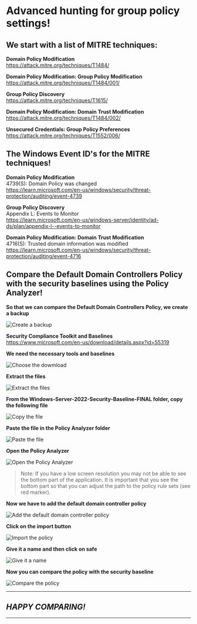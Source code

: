 # Advanced hunting for group policy settings!

## We start with a list of MITRE techniques:

**Domain Policy Modification**  
https://attack.mitre.org/techniques/T1484/

**Domain Policy Modification: Group Policy Modification**  
https://attack.mitre.org/techniques/T1484/001/

**Group Policy Discovery**  
https://attack.mitre.org/techniques/T1615/

**Domain Policy Modification: Domain Trust Modification**  
https://attack.mitre.org/techniques/T1484/002/

**Unsecured Credentials: Group Policy Preferences**  
https://attack.mitre.org/techniques/T1552/006/

## The Windows Event ID's for the MITRE techniques!

**Domain Policy Modification**  
4739(S): Domain Policy was changed  
https://learn.microsoft.com/en-us/windows/security/threat-protection/auditing/event-4739

**Group Policy Discovery**  
Appendix L: Events to Monitor  
https://learn.microsoft.com/en-us/windows-server/identity/ad-ds/plan/appendix-l--events-to-monitor

**Domain Policy Modification: Domain Trust Modification**  
4716(S): Trusted domain information was modified  
https://learn.microsoft.com/en-us/windows/security/threat-protection/auditing/event-4716



## Compare the Default Domain Controllers Policy with the security baselines using the Policy Analyzer!

**So that we can compare the Default Domain Controllers Policy, we create a backup**  

<img src="/Security_compliance_toolkit_and_baselines/Images/pol_0.png" alt="Create a backup">

**Security Compliance Toolkit and Baselines**  
https://www.microsoft.com/en-us/download/details.aspx?id=55319  

**We need the necessary tools and baselines**  

<img src="/Security_compliance_toolkit_and_baselines/Images/pol_1.png" alt="Choose the dowmload">

**Extract the files**  

<img src="/Security_compliance_toolkit_and_baselines/Images/pol_2.png" alt="Extract the files">

**From the Windows-Server-2022-Security-Baseline-FINAL folder, copy the following file**  

<img src="/Security_compliance_toolkit_and_baselines/Images/pol_3.png" alt="Copy the file">

**Paste the file in the Policy Analyzer folder**  

<img src="/Security_compliance_toolkit_and_baselines/Images/pol_4.png" alt="Paste the file">

**Open the Policy Analyzer**

<img src="/Security_compliance_toolkit_and_baselines/Images/pol_5.png" alt="Open the Policy Analyzer">

> Note: If you have a low screen resolution you may not be able to see the bottom part of the application. It is important that you see the bottom part so that you can adjust the path to the policy rule sets (see red marker).

**Now we have to add the default domain controller policy**  

<img src="/Security_compliance_toolkit_and_baselines/Images/pol_6.png" alt="Add the default domain controller policy">

**Click on the import button**  

<img src="/Security_compliance_toolkit_and_baselines/Images/pol_7.png" alt="Import the policy">

**Give it a name and then click on safe**  

<img src="/Security_compliance_toolkit_and_baselines/Images/pol_8.png" alt="Give it a name">

**Now you can compare the policy with the security baseline**

<img src="/Security_compliance_toolkit_and_baselines/Images/pol_9.png" alt="Compare the policy">

---
## *HAPPY COMPARING!*
---